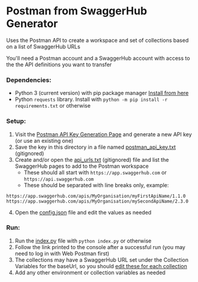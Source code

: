 # Postman from SwaggerHub Generator

Uses the Postman API to create a workspace and set of collections based on a list of SwaggerHub URLs

You'll need a Postman account and a SwaggerHub account with access to the the API definitions you want to transfer

### Dependencies:
- Python 3 (current version) with pip package manager [Install from here](https://www.python.org/downloads/)
- Python `requests` library. Install with `python -m pip install -r requirements.txt` or otherwise

### Setup:
1) Visit the [Postman API Key Generation Page](https://web.postman.co/settings/me/api-keys) and generate a new API key (or use an existing one)
2) Save the key in this directory in a file named [postman_api_key.txt](postman_api_key.txt) (gitignored)
3) Create and/or open the [api_urls.txt](api_urls.txt) (gitignored) file and list the SwaggerHub pages to add to the Postman workspace
   - These should all start with `https://app.swaggerhub.com` or `https://api.swaggerhub.com`
   - These should be separated with line breaks only, example:
```
https://app.swaggerhub.com/apis/MyOrganisation/myFirstApiName/1.1.0
https://app.swaggerhub.com/apis/MyOrganisation/mySecondApiName/2.3.0
```
4) Open the [config.json](config.json) file and edit the values as needed

### Run:
1) Run the [index.py](index.py) file with `python index.py` or otherwise
2) Follow the link printed to the console after a successful run (you may need to log in with Web Postman first)
3) The collections may have a SwaggerHub URL set under the Collection Variables for the baseUrl, so you should [edit these for each collection](https://learning.postman.com/docs/sending-requests/variables/#defining-collection-variables)
4) Add any other environment or collection variables as needed
